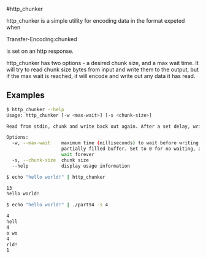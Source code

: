 #http_chunker

http_chunker is a simple utility for encoding data in the format expeted when 

Transfer-Encoding:chunked

is set on an http response.

http_chunker has two options - a desired chunk size, and a max wait time. It will try to read chunk size bytes from input and write them to the output, but if the max wait is reached, it will encode and write out any data it has read. 

## Examples

```bash
$ http_chunker --help
Usage: http_chunker [-w <max-wait>] [-s <chunk-size>]

Read from stdin, chunk and write back out again. After a set delay, write out anything which is queued

Options:
  -w, --max-wait    maximum time (milliseconds) to wait before writing out a
                    partially filled buffer. Set to 0 for no waiting, and -1 to
                    wait forever
  -s, --chunk-size  chunk size
  --help            display usage information
```

```bash
$ echo "hello world!" | http_chunker

13
hello world!
```

```bash
$ echo "hello world!" | ./part94 -s 4

4
hell
4
o wo
4
rld!
1

```
